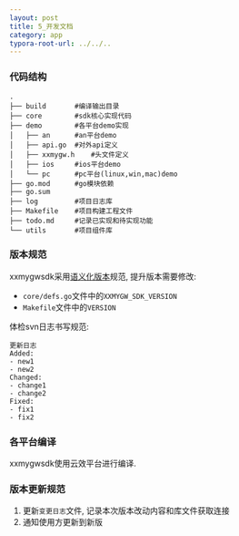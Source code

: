 ```yaml
---
layout: post
title: 5_开发文档
category: app
typora-root-url: ../../..
---
```


### 代码结构

```shell
.
├── build		#编译输出目录
├── core		#sdk核心实现代码
├── demo		#各平台demo实现
│   ├── an		#an平台demo
│   ├── api.go	#对外api定义
│   ├── xxmygw.h	#头文件定义
│   ├── ios		#ios平台demo
│   └── pc		#pc平台(linux,win,mac)demo
├── go.mod		#go模块依赖
├── go.sum
├── log			#项目日志库
├── Makefile	#项目构建工程文件
├── todo.md		#记录已实现和待实现功能
└── utils		#项目组件库
```

### 版本规范

xxmygwsdk采用[语义化版本](https://semver.org/lang/zh-CN/)规范, 提升版本需要修改:

* `core/defs.go`文件中的`XXMYGW_SDK_VERSION`
* `Makefile`文件中的`VERSION`

体检svn日志书写规范:

```shell
更新日志
Added:
- new1
- new2
Changed:
- change1
- change2
Fixed:
- fix1
- fix2
```



### 各平台编译

xxmygwsdk使用云效平台进行编译.

### 版本更新规范

1. 更新`变更日志`文件, 记录本次版本改动内容和库文件获取连接
2. 通知使用方更新到新版
